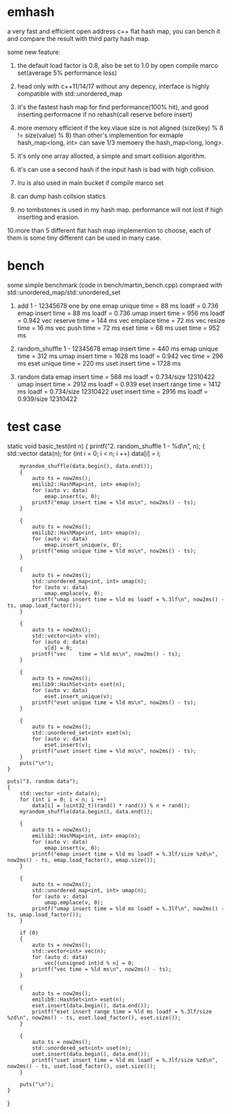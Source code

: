 # emhash
a very fast and efficient open address c++ flat hash map, you can bench it and compare the result with third party hash map.

some new feature:
1. the default load factor is 0.8, also be set to 1.0 by open compile marco set(average 5% performance loss)

2. head only with c++11/14/17 without any depency, interface is highly compatible with std::unordered_map

3. it's the fastest hash map for find performance(100% hit), and good inserting performacne if no rehash(call reserve before insert)

4. more memory efficient if the key.vlaue size is not aligned (size(key) % 8 != size(value) % 8) than other's implemention
for exmaple hash_map<long, int> can save 1/3 memoery the  hash_map<long, long>.

5. it's only one array allocted, a simple and smart collision algorithm.

6. it's can use a second hash if the input hash is bad with high collision.

7. lru is also used in main bucket if compile marco set

8. can dump hash collsion statics

9. no tombstones is used in my hash map. performance will not lost if high inserting and erasion.

10.more than 5 different flat hash map implemention to choose, each of them is some tiny different can be used in many case.


# bench

some simple benchmark (code in bench/martin_bench.cpp) compraed with std::unordered_map/std::unordered_set
1. add 1 - 12345678 one by one
emap unique time = 88 ms loadf = 0.736
emap insert time = 88 ms loadf = 0.736
umap insert time = 956 ms loadf = 0.942
vec reserve time = 144 ms
vec emplace time = 72 ms
vec resize time = 16 ms
vec push time = 72 ms
eset time = 68 ms
uset time = 952 ms

2. random_shuffle 1 - 12345678
emap insert time = 440 ms
emap unique time = 312 ms
umap insert time = 1628 ms loadf = 0.942
vec    time = 296 ms
eset unique time = 220 ms
uset insert time = 1728 ms

3. random data
emap insert time = 568 ms loadf = 0.734/size 12310422
umap insert time = 2912 ms loadf = 0.939
eset insert range time = 1412 ms loadf = 0.734/size 12310422
uset insert time = 2916 ms loadf = 0.939/size 12310422

# test case
static void basic_test(int n)
{
    printf("2. random_shuffle 1 - %d\n", n);
    {
        std::vector <int> data(n);
        for (int i = 0; i < n; i ++)
            data[i] = i;

        myrandom_shuffle(data.begin(), data.end());
        {
            auto ts = now2ms();
            emilib2::HashMap<int, int> emap(n);
            for (auto v: data)
                emap.insert(v, 0);
            printf("emap insert time = %ld ms\n", now2ms() - ts);
        }

        {
            auto ts = now2ms();
            emilib2::HashMap<int, int> emap(n);
            for (auto v: data)
                emap.insert_unique(v, 0);
            printf("emap unique time = %ld ms\n", now2ms() - ts);
        }

        {
            auto ts = now2ms();
            std::unordered_map<int, int> umap(n);
            for (auto v: data)
                umap.emplace(v, 0);
            printf("umap insert time = %ld ms loadf = %.3lf\n", now2ms() - ts, umap.load_factor());
        }

        {
            auto ts = now2ms();
            std::vector<int> v(n);
            for (auto d: data)
                v[d] = 0;
            printf("vec    time = %ld ms\n", now2ms() - ts);
        }

        {
            auto ts = now2ms();
            emilib9::HashSet<int> eset(n);
            for (auto v: data)
                eset.insert_unique(v);
            printf("eset unique time = %ld ms\n", now2ms() - ts);
        }

        {
            auto ts = now2ms();
            std::unordered_set<int> eset(n);
            for (auto v: data)
                eset.insert(v);
            printf("uset insert time = %ld ms\n", now2ms() - ts);
        }
        puts("\n");
    }

    puts("3. random data");
    {
        std::vector <int> data(n);
        for (int i = 0; i < n; i ++)
            data[i] = (uint32_t)(rand() * rand()) % n + rand();
        myrandom_shuffle(data.begin(), data.end());

        {
            auto ts = now2ms();
            emilib2::HashMap<int, int> emap(n);
            for (auto v: data)
                emap.insert(v, 0);
            printf("emap insert time = %ld ms loadf = %.3lf/size %zd\n", now2ms() - ts, emap.load_factor(), emap.size());
        }

        {
            auto ts = now2ms();
            std::unordered_map<int, int> umap(n);
            for (auto v: data)
                umap.emplace(v, 0);
            printf("umap insert time = %ld ms loadf = %.3lf\n", now2ms() - ts, umap.load_factor());
        }

        if (0)
        {
            auto ts = now2ms();
            std::vector<int> vec(n);
            for (auto d: data)
                vec[(unsigned int)d % n] = 0;
            printf("vec time = %ld ms\n", now2ms() - ts);
        }

        {
            auto ts = now2ms();
            emilib9::HashSet<int> eset(n);
            eset.insert(data.begin(), data.end());
            printf("eset insert range time = %ld ms loadf = %.3lf/size %zd\n", now2ms() - ts, eset.load_factor(), eset.size());
        }

        {
            auto ts = now2ms();
            std::unordered_set<int> uset(n);
            uset.insert(data.begin(), data.end());
            printf("uset insert time = %ld ms loadf = %.3lf/size %zd\n", now2ms() - ts, uset.load_factor(), uset.size());
        }

        puts("\n");
    }
}
